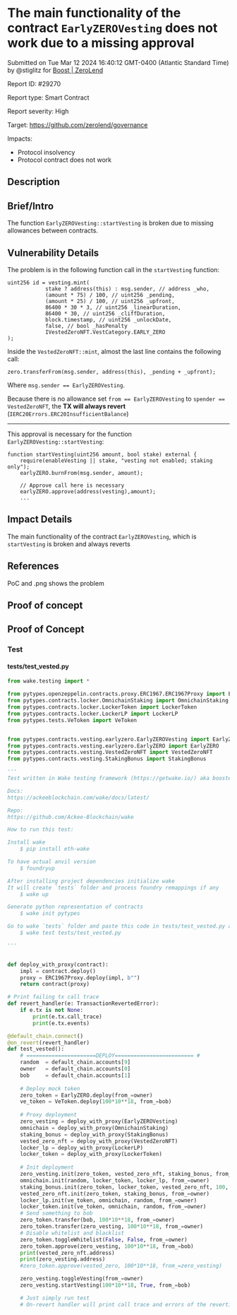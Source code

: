 
# The main functionality of the contract `EarlyZEROVesting` does not work due to a missing approval

Submitted on Tue Mar 12 2024 16:40:12 GMT-0400 (Atlantic Standard Time) by @stiglitz for [Boost | ZeroLend](https://immunefi.com/bounty/zerolend-boost/)

Report ID: #29270

Report type: Smart Contract

Report severity: High

Target: https://github.com/zerolend/governance

Impacts:
- Protocol insolvency
- Protocol contract does not work

## Description
## Brief/Intro
The function `EarlyZEROVesting::startVesting` is broken due to missing allowances between contracts.


## Vulnerability Details

The problem is in the following function call in the `startVesting` function:
```solidity
uint256 id = vesting.mint(
            stake ? address(this) : msg.sender, // address _who,
            (amount * 75) / 100, // uint256 _pending,
            (amount * 25) / 100, // uint256 _upfront,
            86400 * 30 * 3, // uint256 _linearDuration,
            86400 * 30, // uint256 _cliffDuration,
            block.timestamp, // uint256 _unlockDate,
            false, // bool _hasPenalty
            IVestedZeroNFT.VestCategory.EARLY_ZERO
);
```
Inside the `VestedZeroNFT::mint`, almost the last line contains the following call:
```solidity
zero.transferFrom(msg.sender, address(this), _pending + _upfront);
```
Where `msg.sender == EarlyZEROVesting`.

 Because there is no allowance set `from == EarlyZEROVesting` to `spender == VestedZeroNFT`, the **TX will always revert** (`IERC20Errors.ERC20InsufficientBalance`)

------

This approval is necessary for the function `EarlyZEROVesting::startVesting`:
```solidity
function startVesting(uint256 amount, bool stake) external { 
    require(enableVesting || stake, "vesting not enabled; staking only");
    earlyZERO.burnFrom(msg.sender, amount);
    
    // Approve call here is necessary
    earlyZERO.approve(address(vesting),amount);
    ...
```


## Impact Details
The main functionality of the contract `EarlyZEROVesting`, which is `startVesting` is broken and always reverts

## References
PoC and .png shows the problem

        
## Proof of concept
## Proof of Concept

### Test
#### tests/test_vested.py
```python
from wake.testing import *

from pytypes.openzeppelin.contracts.proxy.ERC1967.ERC1967Proxy import ERC1967Proxy
from pytypes.contracts.locker.OmnichainStaking import OmnichainStaking
from pytypes.contracts.locker.LockerToken import LockerToken
from pytypes.contracts.locker.LockerLP import LockerLP
from pytypes.tests.VeToken import VeToken


from pytypes.contracts.vesting.earlyzero.EarlyZEROVesting import EarlyZEROVesting
from pytypes.contracts.vesting.earlyzero.EarlyZERO import EarlyZERO
from pytypes.contracts.vesting.VestedZeroNFT import VestedZeroNFT
from pytypes.contracts.vesting.StakingBonus import StakingBonus

'''
Test written in Wake testing framework (https://getwake.io/) aka boosted brownie

Docs: 
https://ackeeblockchain.com/wake/docs/latest/

Repo:
https://github.com/Ackee-Blockchain/wake

How to run this test:

Install wake
    $ pip install eth-wake

To have actual anvil version
    $ foundryup

After installing project dependencies initialize wake
It will create `tests` folder and process foundry remappings if any
    $ wake up

Generate python representation of contracts
    $ wake init pytypes

Go to wake `tests` folder and paste this code in tests/test_vested.py and run
    $ wake test tests/test_vested.py

'''


def deploy_with_proxy(contract):
    impl = contract.deploy()
    proxy = ERC1967Proxy.deploy(impl, b"")
    return contract(proxy)

# Print failing tx call trace
def revert_handler(e: TransactionRevertedError):
    if e.tx is not None:
        print(e.tx.call_trace)
        print(e.tx.events)

@default_chain.connect()
@on_revert(revert_handler)
def test_vested():
    # ======================DEPLOY========================= #
    random  = default_chain.accounts[9]
    owner   = default_chain.accounts[0]
    bob     = default_chain.accounts[1]
    
    # Deploy mock token
    zero_token = EarlyZERO.deploy(from_=owner)
    ve_token = VeToken.deploy(100*10**18, from_=bob)
    
    # Proxy deployment
    zero_vesting = deploy_with_proxy(EarlyZEROVesting)
    omnichain = deploy_with_proxy(OmnichainStaking)
    staking_bonus = deploy_with_proxy(StakingBonus)
    vested_zero_nft = deploy_with_proxy(VestedZeroNFT)
    locker_lp = deploy_with_proxy(LockerLP)
    locker_token = deploy_with_proxy(LockerToken)
    
    # Init deployment
    zero_vesting.init(zero_token, vested_zero_nft, staking_bonus, from_=owner)
    omnichain.init(random, locker_token, locker_lp, from_=owner)
    staking_bonus.init(zero_token, locker_token, vested_zero_nft, 100, from_=owner)
    vested_zero_nft.init(zero_token, staking_bonus, from_=owner)
    locker_lp.init(ve_token, omnichain, random, from_=owner)
    locker_token.init(ve_token, omnichain, random, from_=owner)
    # Send something to bob
    zero_token.transfer(bob, 100*10**18, from_=owner)
    zero_token.transfer(zero_vesting, 100*10**18, from_=owner)
    # Disable whitelist and blacklist
    zero_token.toggleWhitelist(False, False, from_=owner)
    zero_token.approve(zero_vesting, 100*10**18, from_=bob)
    print(vested_zero_nft.address)
    print(zero_vesting.address)
    #zero_token.approve(vested_zero, 100*10**18, from_=zero_vesting)

    zero_vesting.toggleVesting(from_=owner)
    zero_vesting.startVesting(100*10**18, True, from_=bob)

    # Just simply run test
    # On-revert handler will print call trace and errors of the reverting TX


```